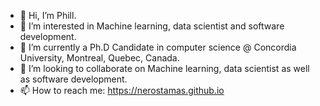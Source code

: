 - 👋 Hi, I’m Phill.
- 👀 I’m interested in Machine learning, data scientist and software development.
- 🌱 I’m currently a Ph.D Candidate in computer science @ Concordia University, Montreal, Quebec, Canada.
- 💞️ I’m looking to collaborate on Machine learning, data scientist as well as software development.
- 📫 How to reach me: https://nerostamas.github.io

<!---
nerostamas/nerostamas is a ✨ special ✨ repository because its `README.md` (this file) appears on your GitHub profile.
You can click the Preview link to take a look at your changes.
--->
